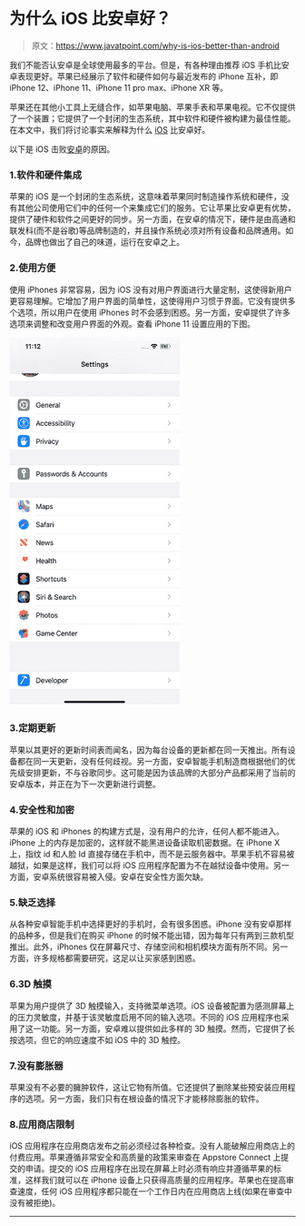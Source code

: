 # 为什么 iOS 比安卓好？

> 原文：<https://www.javatpoint.com/why-is-ios-better-than-android>

我们不能否认安卓是全球使用最多的平台。但是，有各种理由推荐 iOS 手机比安卓表现更好。苹果已经展示了软件和硬件如何与最近发布的 iPhone 互补，即 iPhone 12、iPhone 11、iPhone 11 pro max、iPhone XR 等。

苹果还在其他小工具上无缝合作，如苹果电脑、苹果手表和苹果电视。它不仅提供了一个装置；它提供了一个封闭的生态系统，其中软件和硬件被构建为最佳性能。在本文中，我们将讨论事实来解释为什么 [iOS](https://www.javatpoint.com/ios-development-using-swift) 比安卓好。

以下是 iOS 击败[安卓](https://www.javatpoint.com/android-tutorial)的原因。

### 1.软件和硬件集成

苹果的 iOS 是一个封闭的生态系统，这意味着苹果同时制造操作系统和硬件，没有其他公司使用它们中的任何一个来集成它们的服务。它让苹果比安卓更有优势，提供了硬件和软件之间更好的同步。另一方面，在安卓的情况下，硬件是由高通和联发科(而不是谷歌)等品牌制造的，并且操作系统必须对所有设备和品牌通用。如今，品牌也做出了自己的味道，运行在安卓之上。

### 2.使用方便

使用 iPhones 非常容易，因为 iOS 没有对用户界面进行大量定制，这使得新用户更容易理解。它增加了用户界面的简单性，这使得用户习惯于界面。它没有提供多个选项，所以用户在使用 iPhones 时不会感到困惑。另一方面，安卓提供了许多选项来调整和改变用户界面的外观。查看 iPhone 11 设置应用的下图。

![Why is iOS better than Android](img/b90305049c2cbc62d385399ed06242e9.png)

### 3.定期更新

苹果以其更好的更新时间表而闻名，因为每台设备的更新都在同一天推出。所有设备都在同一天更新，没有任何歧视。另一方面，安卓智能手机制造商根据他们的优先级安排更新，不与谷歌同步。这可能是因为该品牌的大部分产品都采用了当前的安卓版本，并正在为下一次更新进行调整。

### 4.安全性和加密

苹果的 iOS 和 iPhones 的构建方式是，没有用户的允许，任何人都不能进入。iPhone 上的内存是加密的，这样就不能黑进设备读取机密数据。在 iPhone X 上，指纹 id 和人脸 Id 直接存储在手机中，而不是云服务器中。苹果手机不容易被越狱，如果是这样，我们可以将 iOS 应用程序配置为不在越狱设备中使用。另一方面，安卓系统很容易被入侵。安卓在安全性方面欠缺。

### 5.缺乏选择

从各种安卓智能手机中选择更好的手机时，会有很多困惑。iPhone 没有安卓那样的品种多，但是我们在购买 iPhone 的时候不能出错，因为每年只有两到三款机型推出。此外，iPhones 仅在屏幕尺寸、存储空间和相机模块方面有所不同。另一方面，许多规格都需要研究，这足以让买家感到困惑。

### 6.3D 触摸

苹果为用户提供了 3D 触摸输入，支持微菜单选项。iOS 设备被配置为感测屏幕上的压力灵敏度，并基于该灵敏度启用不同的输入选项。不同的 iOS 应用程序也采用了这一功能。另一方面，安卓难以提供如此多样的 3D 触摸。然而，它提供了长按选项，但它的响应速度不如 iOS 中的 3D 触控。

### 7.没有膨胀器

苹果没有不必要的臃肿软件，这让它物有所值。它还提供了删除某些预安装应用程序的选项。另一方面，我们只有在根设备的情况下才能移除膨胀的软件。

### 8.应用商店限制

iOS 应用程序在应用商店发布之前必须经过各种检查。没有人能破解应用商店上的付费应用。苹果遵循非常安全和高质量的政策来审查在 Appstore Connect 上提交的申请。提交的 iOS 应用程序在出现在屏幕上时必须有响应并遵循苹果的标准，这样我们就可以在 iPhone 设备上只获得高质量的应用程序。苹果也在提高审查速度，任何 iOS 应用程序都只能在一个工作日内在应用商店上线(如果在审查中没有被拒绝)。

* * *